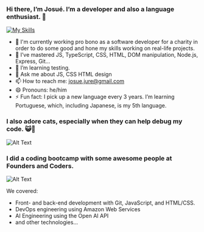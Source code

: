 ### Hi there, I’m Josué. I’m a developer and also a language enthusiast. 👋


[![My Skills](https://skillicons.dev/icons?i=react,ts,js,html,css,nodejs,py,git,prisma)](https://skillicons.dev)

- 🔭 I'm currently working pro bono as a software developer for a charity in order to do some good and hone my skills working on real-life projects. 
- 🌱 I’ve mastered JS, TypeScript, CSS, HTML, DOM manipulation, Node.js, Express, Git...
- 👯 I’m learning testing.
- 💬 Ask me about JS, CSS HTML design
- 📫 How to reach me: josue.jure@gmail.com
- 😄 Pronouns: he/him
- ⚡ Fun fact: I pick up a new language every 3 years. I’m learning Portuguese, which, including Japanese, is my 5th language.


### I also adore cats, especially when they can help debug my code. 😺🐾

![Alt Text](https://media.giphy.com/media/3oKIPnAiaMCws8nOsE/giphy.gif)

### I did a coding bootcamp with some awesome people at Founders and Coders.

![Alt Text](https://media.giphy.com/media/bAQH7WXKqtIBrPs7sR/giphy.gif)

We covered:
- Front- and back-end development with Git, JavaScript, and HTML/CSS.
- DevOps engineering using Amazon Web Services
- AI Engineering using the Open AI API
- and other technologies...



















